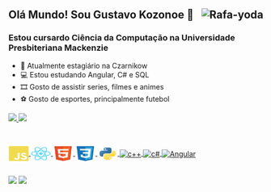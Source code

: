 ## Olá Mundo! Sou Gustavo Kozonoe 😬 <img align="right" alt="Rafa-yoda" src="https://c.tenor.com/zXfxt7qdC5QAAAAS/gojo-satoru-jujutsu-kaisen.gif">
### Estou cursardo Ciência da Computação na Universidade Presbiteriana Mackenzie

- 🔭 Atualmente estagiário na Czarnikow
- 💻 Estou estudando Angular, C# e SQL
- 🎞  Gosto de assistir series, filmes e animes
- ⚽ Gosto de esportes, principalmente futebol
<div>
  <a href="https://github.com/GustavoKozonoe">
  <img height="180em" src="https://github-readme-stats.vercel.app/api?username=GustavoKozonoe&show_icons=true&theme=bear&include_all_commits=true&count_private=true"/>
  <img height="180em" src="https://github-readme-stats.vercel.app/api/top-langs/?username=GustavoKozonoe&layout=compact&langs_count=7&theme=bear"/>
</div>

 ##
  
<div style="display: inline_block"><br>
  <img align="center" alt="Js" height="30" width="40" src="https://raw.githubusercontent.com/devicons/devicon/master/icons/javascript/javascript-plain.svg">
  <img align="center" alt="React" height="30" width="40" src="https://raw.githubusercontent.com/devicons/devicon/master/icons/react/react-original.svg">
  <img align="center" alt="HTML" height="30" width="40" src="https://raw.githubusercontent.com/devicons/devicon/master/icons/html5/html5-original.svg">
  <img align="center" alt="CSS" height="30" width="40" src="https://raw.githubusercontent.com/devicons/devicon/master/icons/css3/css3-original.svg">
  <img align="center" alt="Python" height="30" width="40" src="https://raw.githubusercontent.com/devicons/devicon/master/icons/python/python-original.svg">
  <img align="center" alt="c++" height="30" width="40" src="https://cdn.jsdelivr.net/gh/devicons/devicon/icons/cplusplus/cplusplus-original.svg" />
  <img align="center" alt="c#" height="30" width="40" src="https://cdn.jsdelivr.net/gh/devicons/devicon/icons/csharp/csharp-original.svg" />
  <img align="center" alt="Angular" height="30" width="40" src="https://cdn.jsdelivr.net/gh/devicons/devicon/icons/angularjs/angularjs-original.svg" />
</div>
  
  ##
  
  <div> 
 <a href="https://twitter.com/GustavoKozonoe" target="_blank"><img src="https://img.shields.io/badge/Twitter-1DA1F2?style=for-the-badge&logo=twitter&logoColor=white" target="_blank"></a> 
  <a href="https://www.linkedin.com/in/gustavo-kozonoe-a7700a198/" target="_blank"><img src="https://img.shields.io/badge/-LinkedIn-%230077B5?style=for-the-badge&logo=linkedin&logoColor=white" target="_blank"></a> 
    

